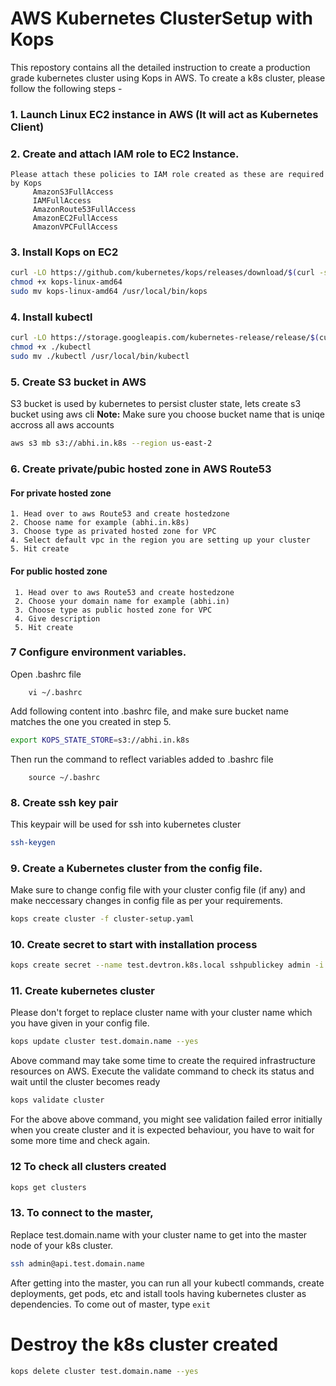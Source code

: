 # AWS Kubernetes ClusterSetup with Kops

This repostory contains all the detailed instruction to create a production grade kubernetes cluster using Kops in AWS. To create a k8s cluster, please follow the following steps -

### 1. Launch Linux EC2 instance in AWS (It will act as Kubernetes Client)
### 2. Create and attach IAM role to EC2 Instance.
	Please attach these policies to IAM role created as these are required by Kops
		 AmazonS3FullAccess
		 IAMFullAccess
		 AmazonRoute53FullAccess
		 AmazonEC2FullAccess
		 AmazonVPCFullAccess
 		 
### 3. Install Kops on EC2
```sh
curl -LO https://github.com/kubernetes/kops/releases/download/$(curl -s https://api.github.com/repos/kubernetes/kops/releases/latest | grep tag_name | cut -d '"' -f 4)/kops-linux-amd64
chmod +x kops-linux-amd64
sudo mv kops-linux-amd64 /usr/local/bin/kops
```

### 4. Install kubectl
```sh
curl -LO https://storage.googleapis.com/kubernetes-release/release/$(curl -s https://storage.googleapis.com/kubernetes-release/release/stable.txt)/bin/linux/amd64/kubectl
chmod +x ./kubectl
sudo mv ./kubectl /usr/local/bin/kubectl
```
### 5. Create S3 bucket in AWS
S3 bucket is used by kubernetes to persist cluster state, lets create s3 bucket using aws cli
**Note:**  Make sure you choose bucket name that is uniqe accross all aws accounts

```sh
aws s3 mb s3://abhi.in.k8s --region us-east-2
```
### 6. Create private/pubic hosted zone in AWS Route53
#### For private hosted zone
 ```
 1. Head over to aws Route53 and create hostedzone
 2. Choose name for example (abhi.in.k8s)
 3. Choose type as privated hosted zone for VPC
 4. Select default vpc in the region you are setting up your cluster
 5. Hit create
```
#### For public hosted zone 
```
 1. Head over to aws Route53 and create hostedzone
 2. Choose your domain name for example (abhi.in)
 3. Choose type as public hosted zone for VPC
 4. Give description
 5. Hit create
```
### 7 Configure environment variables.
Open .bashrc file 
```
	vi ~/.bashrc
```
Add following content into .bashrc file, and make sure bucket name matches the one you created in step 5.

```sh
export KOPS_STATE_STORE=s3://abhi.in.k8s
```
Then run the command to reflect variables added to .bashrc file
```
	source ~/.bashrc
```
### 8. Create ssh key pair
This keypair will be used for ssh into kubernetes cluster

```sh
ssh-keygen
```

### 9. Create a Kubernetes cluster from the config file. 
Make sure to change config file with your cluster config file (if any) and make neccessary changes in config file as per your requirements.

```sh
kops create cluster -f cluster-setup.yaml
```

### 10. Create secret to start with installation process

```sh
kops create secret --name test.devtron.k8s.local sshpublickey admin -i ~/.ssh/id_rsa.pub
```

### 11. Create kubernetes cluster
Please don't forget to replace cluster name with your cluster name which you have given in your config file.

```sh
kops update cluster test.domain.name --yes 
```
Above command may take some time to create the required infrastructure resources on AWS. Execute the validate command to check its status and wait until the cluster becomes ready

```sh
kops validate cluster
```
For the above above command, you might see validation failed error initially when you create cluster and it is expected behaviour, you have to wait for some more time and check again.

### 12 To check all clusters created
```sh
kops get clusters
```

### 13. To connect to the master, 
Replace test.domain.name with your cluster name to get into the master node of your k8s cluster.
```sh
ssh admin@api.test.domain.name
```
After getting into the master, you can run all your kubectl commands, create deployments, get pods, etc and istall tools having kubernetes cluster as dependencies. To come out of master, type ```exit	```

# Destroy the k8s cluster created
```sh
kops delete cluster test.domain.name --yes
```


